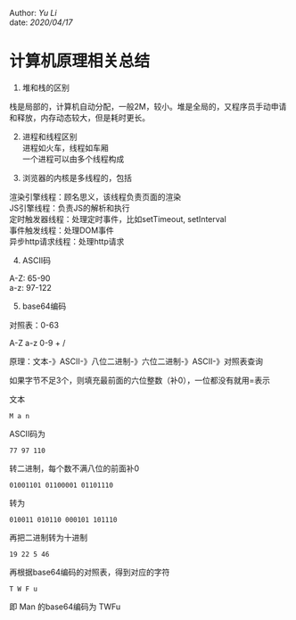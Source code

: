 Author: _Yu Li_  
date: _2020/04/17_  
  
# 计算机原理相关总结  
  
1. 堆和栈的区别  
  
栈是局部的，计算机自动分配，一般2M，较小。堆是全局的，又程序员手动申请和释放，内存动态较大，但是耗时更长。  
  
2. 进程和线程区别  
进程如火车，线程如车厢  
一个进程可以由多个线程构成  
  
3. 浏览器的内核是多线程的，包括

渲染引擎线程：顾名思义，该线程负责页面的渲染  
JS引擎线程：负责JS的解析和执行  
定时触发器线程：处理定时事件，比如setTimeout, setInterval  
事件触发线程：处理DOM事件  
异步http请求线程：处理http请求  

4. ASCII码

A-Z: 65-90  
a-z: 97-122

5. base64编码

对照表：0-63

A-Z a-z 0-9 + /

原理：文本-》ASCII-》八位二进制-》六位二进制-》ASCII-》对照表查询

如果字节不足3个，则填充最前面的六位整数（补0），一位都没有就用=表示

文本
	
	M a n

ASCII码为

	77 97 110

转二进制，每个数不满八位的前面补0

	01001101 01100001 01101110

转为

	010011 010110 000101 101110

再把二进制转为十进制

	19 22 5 46

再根据base64编码的对照表，得到对应的字符

	T W F u

即 Man 的base64编码为 TWFu  